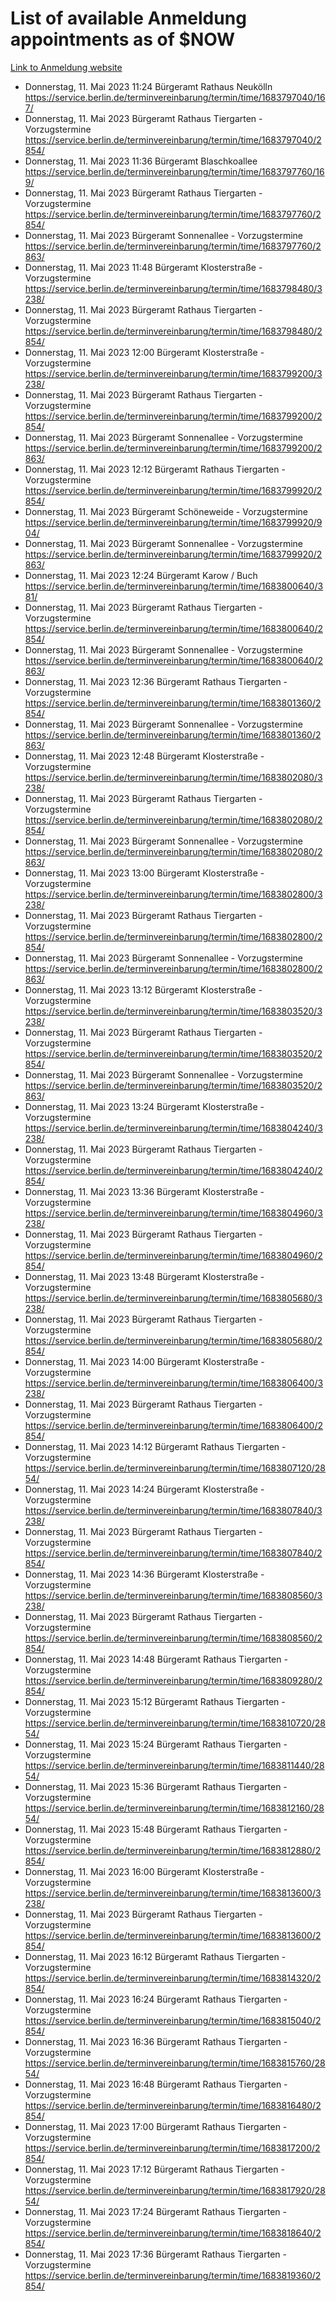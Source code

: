 # List of available Anmeldung appointments as of $NOW
[Link to Anmeldung website](https://service.berlin.de/terminvereinbarung/termin/tag.php?termin=1&anliegen[]=120686&dienstleisterlist=122210,122217,327316,122219,327312,122227,327314,122231,327346,122243,327348,122254,122252,329742,122260,329745,122262,329748,122271,327278,122273,327274,122277,327276,330436,122280,327294,122282,327290,122284,327292,122291,327270,122285,327266,122286,327264,122296,327268,150230,329760,122297,327286,122294,327284,122312,329763,122314,329775,122304,327330,122311,327334,122309,327332,317869,122281,327352,122279,329772,122283,122276,327324,122274,327326,122267,329766,122246,327318,122251,327320,122257,327322,122208,327298,122226,327300&herkunft=http%3A%2F%2Fservice.berlin.de%2Fdienstleistung%2F120686%2F)
- Donnerstag, 11. Mai 2023 11:24 Bürgeramt Rathaus Neukölln https://service.berlin.de/terminvereinbarung/termin/time/1683797040/167/
- Donnerstag, 11. Mai 2023  Bürgeramt Rathaus Tiergarten - Vorzugstermine https://service.berlin.de/terminvereinbarung/termin/time/1683797040/2854/
- Donnerstag, 11. Mai 2023 11:36 Bürgeramt Blaschkoallee https://service.berlin.de/terminvereinbarung/termin/time/1683797760/169/
- Donnerstag, 11. Mai 2023  Bürgeramt Rathaus Tiergarten - Vorzugstermine https://service.berlin.de/terminvereinbarung/termin/time/1683797760/2854/
- Donnerstag, 11. Mai 2023  Bürgeramt Sonnenallee - Vorzugstermine https://service.berlin.de/terminvereinbarung/termin/time/1683797760/2863/
- Donnerstag, 11. Mai 2023 11:48 Bürgeramt Klosterstraße - Vorzugstermine https://service.berlin.de/terminvereinbarung/termin/time/1683798480/3238/
- Donnerstag, 11. Mai 2023  Bürgeramt Rathaus Tiergarten - Vorzugstermine https://service.berlin.de/terminvereinbarung/termin/time/1683798480/2854/
- Donnerstag, 11. Mai 2023 12:00 Bürgeramt Klosterstraße - Vorzugstermine https://service.berlin.de/terminvereinbarung/termin/time/1683799200/3238/
- Donnerstag, 11. Mai 2023  Bürgeramt Rathaus Tiergarten - Vorzugstermine https://service.berlin.de/terminvereinbarung/termin/time/1683799200/2854/
- Donnerstag, 11. Mai 2023  Bürgeramt Sonnenallee - Vorzugstermine https://service.berlin.de/terminvereinbarung/termin/time/1683799200/2863/
- Donnerstag, 11. Mai 2023 12:12 Bürgeramt Rathaus Tiergarten - Vorzugstermine https://service.berlin.de/terminvereinbarung/termin/time/1683799920/2854/
- Donnerstag, 11. Mai 2023  Bürgeramt Schöneweide - Vorzugstermine https://service.berlin.de/terminvereinbarung/termin/time/1683799920/904/
- Donnerstag, 11. Mai 2023  Bürgeramt Sonnenallee - Vorzugstermine https://service.berlin.de/terminvereinbarung/termin/time/1683799920/2863/
- Donnerstag, 11. Mai 2023 12:24 Bürgeramt Karow / Buch https://service.berlin.de/terminvereinbarung/termin/time/1683800640/381/
- Donnerstag, 11. Mai 2023  Bürgeramt Rathaus Tiergarten - Vorzugstermine https://service.berlin.de/terminvereinbarung/termin/time/1683800640/2854/
- Donnerstag, 11. Mai 2023  Bürgeramt Sonnenallee - Vorzugstermine https://service.berlin.de/terminvereinbarung/termin/time/1683800640/2863/
- Donnerstag, 11. Mai 2023 12:36 Bürgeramt Rathaus Tiergarten - Vorzugstermine https://service.berlin.de/terminvereinbarung/termin/time/1683801360/2854/
- Donnerstag, 11. Mai 2023  Bürgeramt Sonnenallee - Vorzugstermine https://service.berlin.de/terminvereinbarung/termin/time/1683801360/2863/
- Donnerstag, 11. Mai 2023 12:48 Bürgeramt Klosterstraße - Vorzugstermine https://service.berlin.de/terminvereinbarung/termin/time/1683802080/3238/
- Donnerstag, 11. Mai 2023  Bürgeramt Rathaus Tiergarten - Vorzugstermine https://service.berlin.de/terminvereinbarung/termin/time/1683802080/2854/
- Donnerstag, 11. Mai 2023  Bürgeramt Sonnenallee - Vorzugstermine https://service.berlin.de/terminvereinbarung/termin/time/1683802080/2863/
- Donnerstag, 11. Mai 2023 13:00 Bürgeramt Klosterstraße - Vorzugstermine https://service.berlin.de/terminvereinbarung/termin/time/1683802800/3238/
- Donnerstag, 11. Mai 2023  Bürgeramt Rathaus Tiergarten - Vorzugstermine https://service.berlin.de/terminvereinbarung/termin/time/1683802800/2854/
- Donnerstag, 11. Mai 2023  Bürgeramt Sonnenallee - Vorzugstermine https://service.berlin.de/terminvereinbarung/termin/time/1683802800/2863/
- Donnerstag, 11. Mai 2023 13:12 Bürgeramt Klosterstraße - Vorzugstermine https://service.berlin.de/terminvereinbarung/termin/time/1683803520/3238/
- Donnerstag, 11. Mai 2023  Bürgeramt Rathaus Tiergarten - Vorzugstermine https://service.berlin.de/terminvereinbarung/termin/time/1683803520/2854/
- Donnerstag, 11. Mai 2023  Bürgeramt Sonnenallee - Vorzugstermine https://service.berlin.de/terminvereinbarung/termin/time/1683803520/2863/
- Donnerstag, 11. Mai 2023 13:24 Bürgeramt Klosterstraße - Vorzugstermine https://service.berlin.de/terminvereinbarung/termin/time/1683804240/3238/
- Donnerstag, 11. Mai 2023  Bürgeramt Rathaus Tiergarten - Vorzugstermine https://service.berlin.de/terminvereinbarung/termin/time/1683804240/2854/
- Donnerstag, 11. Mai 2023 13:36 Bürgeramt Klosterstraße - Vorzugstermine https://service.berlin.de/terminvereinbarung/termin/time/1683804960/3238/
- Donnerstag, 11. Mai 2023  Bürgeramt Rathaus Tiergarten - Vorzugstermine https://service.berlin.de/terminvereinbarung/termin/time/1683804960/2854/
- Donnerstag, 11. Mai 2023 13:48 Bürgeramt Klosterstraße - Vorzugstermine https://service.berlin.de/terminvereinbarung/termin/time/1683805680/3238/
- Donnerstag, 11. Mai 2023  Bürgeramt Rathaus Tiergarten - Vorzugstermine https://service.berlin.de/terminvereinbarung/termin/time/1683805680/2854/
- Donnerstag, 11. Mai 2023 14:00 Bürgeramt Klosterstraße - Vorzugstermine https://service.berlin.de/terminvereinbarung/termin/time/1683806400/3238/
- Donnerstag, 11. Mai 2023  Bürgeramt Rathaus Tiergarten - Vorzugstermine https://service.berlin.de/terminvereinbarung/termin/time/1683806400/2854/
- Donnerstag, 11. Mai 2023 14:12 Bürgeramt Rathaus Tiergarten - Vorzugstermine https://service.berlin.de/terminvereinbarung/termin/time/1683807120/2854/
- Donnerstag, 11. Mai 2023 14:24 Bürgeramt Klosterstraße - Vorzugstermine https://service.berlin.de/terminvereinbarung/termin/time/1683807840/3238/
- Donnerstag, 11. Mai 2023  Bürgeramt Rathaus Tiergarten - Vorzugstermine https://service.berlin.de/terminvereinbarung/termin/time/1683807840/2854/
- Donnerstag, 11. Mai 2023 14:36 Bürgeramt Klosterstraße - Vorzugstermine https://service.berlin.de/terminvereinbarung/termin/time/1683808560/3238/
- Donnerstag, 11. Mai 2023  Bürgeramt Rathaus Tiergarten - Vorzugstermine https://service.berlin.de/terminvereinbarung/termin/time/1683808560/2854/
- Donnerstag, 11. Mai 2023 14:48 Bürgeramt Rathaus Tiergarten - Vorzugstermine https://service.berlin.de/terminvereinbarung/termin/time/1683809280/2854/
- Donnerstag, 11. Mai 2023 15:12 Bürgeramt Rathaus Tiergarten - Vorzugstermine https://service.berlin.de/terminvereinbarung/termin/time/1683810720/2854/
- Donnerstag, 11. Mai 2023 15:24 Bürgeramt Rathaus Tiergarten - Vorzugstermine https://service.berlin.de/terminvereinbarung/termin/time/1683811440/2854/
- Donnerstag, 11. Mai 2023 15:36 Bürgeramt Rathaus Tiergarten - Vorzugstermine https://service.berlin.de/terminvereinbarung/termin/time/1683812160/2854/
- Donnerstag, 11. Mai 2023 15:48 Bürgeramt Rathaus Tiergarten - Vorzugstermine https://service.berlin.de/terminvereinbarung/termin/time/1683812880/2854/
- Donnerstag, 11. Mai 2023 16:00 Bürgeramt Klosterstraße - Vorzugstermine https://service.berlin.de/terminvereinbarung/termin/time/1683813600/3238/
- Donnerstag, 11. Mai 2023  Bürgeramt Rathaus Tiergarten - Vorzugstermine https://service.berlin.de/terminvereinbarung/termin/time/1683813600/2854/
- Donnerstag, 11. Mai 2023 16:12 Bürgeramt Rathaus Tiergarten - Vorzugstermine https://service.berlin.de/terminvereinbarung/termin/time/1683814320/2854/
- Donnerstag, 11. Mai 2023 16:24 Bürgeramt Rathaus Tiergarten - Vorzugstermine https://service.berlin.de/terminvereinbarung/termin/time/1683815040/2854/
- Donnerstag, 11. Mai 2023 16:36 Bürgeramt Rathaus Tiergarten - Vorzugstermine https://service.berlin.de/terminvereinbarung/termin/time/1683815760/2854/
- Donnerstag, 11. Mai 2023 16:48 Bürgeramt Rathaus Tiergarten - Vorzugstermine https://service.berlin.de/terminvereinbarung/termin/time/1683816480/2854/
- Donnerstag, 11. Mai 2023 17:00 Bürgeramt Rathaus Tiergarten - Vorzugstermine https://service.berlin.de/terminvereinbarung/termin/time/1683817200/2854/
- Donnerstag, 11. Mai 2023 17:12 Bürgeramt Rathaus Tiergarten - Vorzugstermine https://service.berlin.de/terminvereinbarung/termin/time/1683817920/2854/
- Donnerstag, 11. Mai 2023 17:24 Bürgeramt Rathaus Tiergarten - Vorzugstermine https://service.berlin.de/terminvereinbarung/termin/time/1683818640/2854/
- Donnerstag, 11. Mai 2023 17:36 Bürgeramt Rathaus Tiergarten - Vorzugstermine https://service.berlin.de/terminvereinbarung/termin/time/1683819360/2854/
